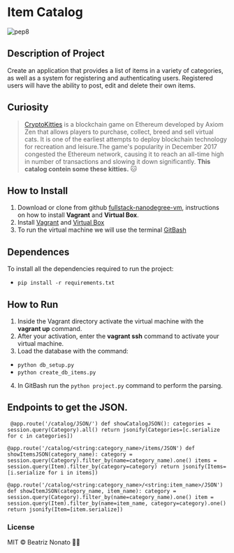 # Item Catalog

![pep8](https://img.shields.io/badge/pep8online-compliant-green.svg)

## Description of Project

Create an application that provides a list of items in a variety of categories, 
as well as a system for registering and authenticating users. Registered users will have 
the ability to post, edit and delete their own items.

## Curiosity
> [CryptoKitties](https://www.cryptokitties.co/) is a blockchain game on Ethereum developed by Axiom Zen that allows players to purchase,
collect, breed and sell virtual cats. It is one of the earliest attempts to deploy blockchain 
technology for recreation and leisure.The game's popularity in December 2017 congested the Ethereum network,
causing it to reach an all-time high in number of transactions and slowing it down significantly.
**This catalog contein some these kitties.** :cat:

## How to Install
1. Download or clone from github [fullstack-nanodegree-vm](https://github.com/udacity/fullstack-nanodegree-vm), instructions on how to install **Vagrant** and **Virtual Box**.
2. Install [Vagrant](https://www.vagrantup.com/) and [Virtual Box](https://www.virtualbox.org/)
3. To run the virtual machine we will use the terminal [GitBash](https://git-scm.com/downloads)

## Dependences
To install all the dependencies required to run the project:
- ``pip install -r requirements.txt``

## How to Run
1. Inside the Vagrant directory activate the virtual machine with the **vagrant up** command.
2. After your activation, enter the **vagrant ssh** command to activate your virtual machine.
3. Load the database with the command:
 - ``python db_setup.py``
 - ``python create_db_items.py``
4. In GitBash run the ``python project.py`` command to perform the parsing.

## Endpoints to get the JSON.
`` @app.route('/catalog/JSON/')
def showCatalogJSON():
    categories = session.query(Category).all()
   return jsonify(Categories=[c.serialize for c in categories])``
   

``@app.route('/catalog/<string:category_name>/items/JSON')
def showItemsJSON(category_name):
    category = session.query(Category).filter_by(name=category_name).one()
    items = session.query(Item).filter_by(category=category)
    return jsonify(Items=[i.serialize for i in items])``
    

``@app.route('/catalog/<string:category_name>/<string:item_name>/JSON')
def showItemJSON(category_name, item_name):
    category = session.query(Category).filter_by(name=category_name).one()
    item = session.query(Item).filter_by(name=item_name,
                                         category=category).one()
    return jsonify(Item=[item.serialize]) ``
    
    
### License
MIT © Beatriz Nonato :woman_technologist:
